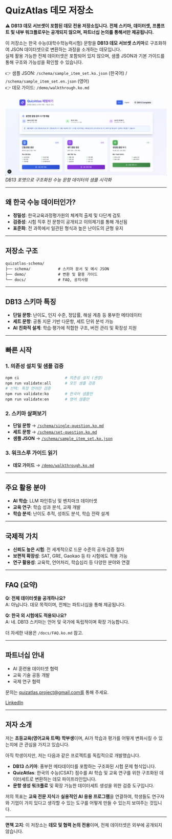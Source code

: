 # QuizAtlas 데모 저장소

⚠️ **DB13 데모 서브셋이 포함된 데모 전용 저장소입니다. 전체 스키마, 데이터셋, 프롬프트 및 내부 워크플로우는 공개되지 않으며, 파트너십 논의를 통해서만 제공됩니다.**

이 저장소는 한국 수능(대학수학능력시험) 문항을 **DB13 데모 서브셋 스키마**로 구조화하여 JSON 데이터셋으로 변환하는 과정을 소개하는 데모입니다.  
실제 활용 가능한 전체 데이터셋은 포함되어 있지 않으며, 샘플 JSON과 기본 가이드를 통해 구조와 가능성을 확인할 수 있습니다.

👉 샘플 JSON: `/schema/sample_item_set.ko.json` (한국어) / `/schema/sample_item_set.en.json` (영어)  
👉 데모 가이드: `/demo/walkthrough.ko.md`  

![QuizAtlas 데모 UI](./demo/images/demo.ko.png)
*DB13 포맷으로 구조화된 수능 문항 데이터의 샘플 시각화*

---

## 왜 한국 수능 데이터인가?
- **정밀성**: 한국교육과정평가원의 체계적 출제 및 다단계 검토  
- **검증성**: 시험 직후 전 문항이 공개되고 이의제기를 통해 개선됨  
- **표준화**: 전 과목에서 일관된 형식과 높은 난이도의 균형 유지  

---

## 저장소 구조
```
quizatlas-schema/
├── schema/            # 스키마 문서 및 예시 JSON
├── demo/              # 변환 및 활용 가이드
└── docs/              # FAQ, 공지사항
```

---

## DB13 스키마 특징
- **단일 문항**: 난이도, 인지 수준, 정답률, 해설 계층 등 풍부한 메타데이터  
- **세트 문항**: 공통 지문 기반 다문항, 세트 단위 분석 가능  
- **AI 친화적 설계**: 학습·평가에 적합한 구조, 버전 관리 및 확장성 지원  

---

## 빠른 시작

### 1. 의존성 설치 및 샘플 검증
```bash
npm ci                    # 의존성 설치 (권장)
npm run validate:all      # 모든 샘플 검증
# 선택: 특정 언어만 검증
npm run validate:ko       # 한국어 샘플만
npm run validate:en       # 영어 샘플만
```

### 2. 스키마 살펴보기
- **단일 문항** → [`/schema/single-question.ko.md`](./schema/single-question.ko.md)
- **세트 문항** → [`/schema/set-question.ko.md`](./schema/set-question.ko.md)
- **샘플 JSON** → [`/schema/sample_item_set.ko.json`](./schema/sample_item_set.ko.json)

### 3. 워크스루 가이드 읽기
- **데모 가이드** → [`/demo/walkthrough.ko.md`](./demo/walkthrough.ko.md)  

---

## 주요 활용 분야
- **AI 학습**: LLM 파인튜닝 및 벤치마크 데이터셋  
- **교육 연구**: 학습 성과 분석, 교재 개발  
- **학습 분석**: 난이도 추적, 성취도 분석, 학습 전략 설계  

---

## 국제적 가치
- **신뢰도 높은 시험**: 전 세계적으로 드문 수준의 공개·검증 절차  
- **보편적 확장성**: SAT, GRE, Gaokao 등 타 시험에도 적용 가능  
- **연구 활용성**: 교육학, 언어처리, 학습심리 등 다양한 분야와 연결  

---

## FAQ (요약)
**Q: 전체 데이터셋을 공개하나요?**  
A: 아닙니다. 데모 목적이며, 전체는 파트너십을 통해 제공됩니다.  

**Q: 한국 외 시험에도 적용되나요?**  
A: 네. DB13 스키마는 언어 및 국가에 독립적이며 확장 가능합니다.  

더 자세한 내용은 `/docs/FAQ.ko.md` 참고.  


---

## 파트너십 안내
- AI 훈련용 데이터셋 협력  
- 교육 기술 공동 개발  
- 국제 연구 협력  

문의는 quizatlas.project@gmail.com를 통해 주세요.

[LinkedIn](https://www.linkedin.com/in/jeonghyeon-lim-b06a8937b)

---

## 저자 소개
저는 **초등교육(영어교육 트랙) 학부생**이며, AI가 학습과 평가를 어떻게 변화시킬 수 있는지에 큰 관심을 가지고 있습니다.

아직 학생이지만, 저는 다음과 같은 프로젝트를 독립적으로 개발했습니다.
- **DB13 스키마**: 풍부한 메타데이터를 포함하는 구조화된 시험 문제 형식입니다.
- **QuizAtlas**: 한국의 수능(CSAT) 점수를 AI 학습 및 교육 연구를 위한 구조화된 데이터세트로 변환하는 데모 파이프라인입니다.
- **문항 생성 워크플로** 및 확장 가능한 데이터세트 생성을 위한 검증 도구입니다.

저의 목표는 **교육 전문 지식**과 **실용적인 AI 응용 프로그램**을 연결하여, 학생들도 연구자와 기업이 가치 있다고 생각할 수 있는 도구를 어떻게 만들 수 있는지 보여주는 것입니다.

---

**면책 고지**: 이 저장소는 **데모 및 협력 논의 전용**이며, 전체 데이터셋은 외부에 공개되지 않습니다.